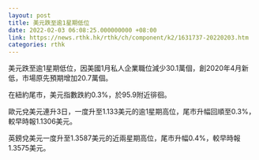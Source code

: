 ```yaml
---
layout: post
title: 美元跌至逾1星期低位
date: 2022-02-03 06:08:25.000000000 +08:00
link: https://news.rthk.hk/rthk/ch/component/k2/1631737-20220203.htm
categories: rthk
---
```


美元跌至逾1星期低位，因美國1月私人企業職位減少30.1萬個，創2020年4月新低，市場原先預期增加20.7萬個。

在紐約尾市，美元指數跌約0.3%，於95.9附近徘徊。

歐元兌美元連升3日，一度升至1.133美元的逾1星期高位，尾市升幅回順至0.3%，較早時報1.1306美元。

英鎊兌美元一度升至1.3587美元的近兩星期高位，尾市升幅0.4%，較早時報1.3575美元。
